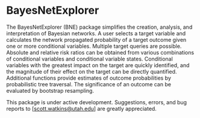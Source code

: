 # BayesNetExplorer
The BayesNetExplorer (BNE) package simplifies the creation, analysis, and interpretation of Bayesian networks. A user selects a target variable and calculates the network propagated probability of a target outcome given one or more conditional variables. Multiple target queries are possible. Absolute and relative risk ratios can be obtained from various combinations of conditional variables and conditional variable states. Conditional variables with the greatest impact on the target are quickly identified, and the magnitude of their effect on the target can be directly quantified. Additional functions provide estimates of outcome probabilities by probabilistic tree traversal. The significance of an outcome can be evaluated by bootstrap resampling.

This package is under active development. Suggestions, errors, and bug reports to [scott.watkins@utah.edu] are greatly appreciated.
